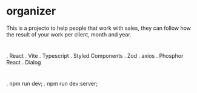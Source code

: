 # organizer

This is a projecto to help people that work with sales, they can follow how the result of your work per client, month and year. 


# 
. React
. Vite
. Typescript
. Styled Components
. Zod
. axios
. Phosphor React
. Dialog

#
. npm run dev;
. npm run dev:server;
